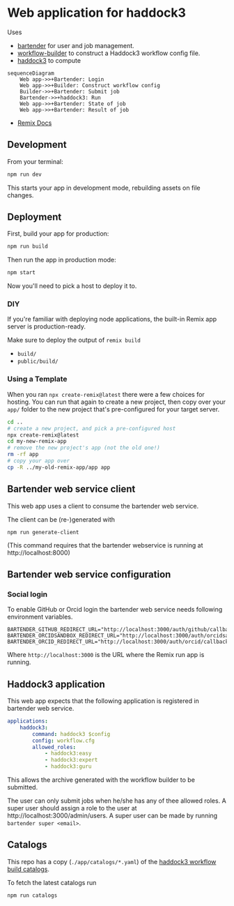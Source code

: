 # Web application for haddock3

Uses 
* [bartender](https://github.com/i-VRESSE/bartender) for user and job management.
* [workflow-builder](https://github.com/i-VRESSE/workflow-builder) to construct a Haddock3 workflow config file.
* [haddock3](https://github.com/haddocking/haddock3) to compute

```mermaid
sequenceDiagram
    Web app->>+Bartender: Login
    Web app->>+Builder: Construct workflow config
    Builder->>+Bartender: Submit job
    Bartender->>+haddock3: Run
    Web app->>+Bartender: State of job
    Web app->>+Bartender: Result of job
```

- [Remix Docs](https://remix.run/docs)

## Development

From your terminal:

```sh
npm run dev
```

This starts your app in development mode, rebuilding assets on file changes.

## Deployment

First, build your app for production:

```sh
npm run build
```

Then run the app in production mode:

```sh
npm start
```

Now you'll need to pick a host to deploy it to.

### DIY

If you're familiar with deploying node applications, the built-in Remix app server is production-ready.

Make sure to deploy the output of `remix build`

- `build/`
- `public/build/`

### Using a Template

When you ran `npx create-remix@latest` there were a few choices for hosting. You can run that again to create a new project, then copy over your `app/` folder to the new project that's pre-configured for your target server.

```sh
cd ..
# create a new project, and pick a pre-configured host
npx create-remix@latest
cd my-new-remix-app
# remove the new project's app (not the old one!)
rm -rf app
# copy your app over
cp -R ../my-old-remix-app/app app
```

## Bartender web service client

This web app uses a client to consume the bartender web service.

The client can be (re-)generated with

```shell
npm run generate-client
```
(This command requires that the bartender webservice is running at http://localhost:8000)

## Bartender web service configuration

### Social login

To enable GitHub or Orcid login the bartender web service needs following environment variables.

```shell
BARTENDER_GITHUB_REDIRECT_URL="http://localhost:3000/auth/github/callback"
BARTENDER_ORCIDSANDBOX_REDIRECT_URL="http://localhost:3000/auth/orcidsandbox/callback"
BARTENDER_ORCID_REDIRECT_URL="http://localhost:3000/auth/orcid/callback"
```

Where `http://localhost:3000` is the URL where the Remix run app is running.

## Haddock3 application 

This web app expects that the following application is registered in bartender web service.

```yaml
applications:
    haddock3:
        command: haddock3 $config
        config: workflow.cfg
        allowed_roles:
            - haddock3:easy
            - haddock3:expert
            - haddock3:guru
```

This allows the archive generated with the workflow builder to be submitted.

The user can only submit jobs when he/she has any of thee allowed roles.
A super user should assign a role to the user at http://localhost:3000/admin/users.
A super user can be made by running `bartender super <email>`.

## Catalogs

This repo has a copy (`./app/catalogs/*.yaml`) of the [haddock3 workflow build catalogs](https://github.com/i-VRESSE/workflow-builder/tree/main/packages/haddock3_catalog/public/catalog).

To fetch the latest catalogs run

```shell
npm run catalogs
```

